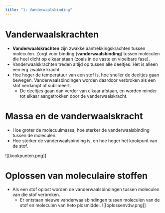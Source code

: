 ```yaml
---
title: "1: Vanderwaalsbinding"
---
```

# Vanderwaalskrachten
- **Vanderwaalskrachten** zijn zwakke aantrekkingskrachten tussen moleculen. Zorgt voor binding (**vanderwaalsbinding**) tussen moleculen die heel dicht op elkaar staan (zoals in de vaste en vloeibare fase).
- Vanderwaalskrachten treden altijd op tussen alle deeltjes. Het is alleen een erg zwakke kracht.
- Hoe hoger de temperatuur van een stof is, hoe sneller de deeltjes gaan bewegen. Vanderwaalsbindingen worden daardoor verbroken als een stof verdampt of sublimeert.
	- De deeltjes gaan dan verder van elkaar afstaan, en worden minder tot elkaar aangetrokken door de vanderwaalskracht.
# Massa en de vanderwaalskracht
- Hoe groter de molecuulmassa, hoe sterker de vanderwaalsbinding tussen de moleculen.
- Hoe sterker de vanderwaalsbinding is, en hoe hoger het kookpunt van de stof.

![[kookpunten.png]]
# Oplossen van moleculaire stoffen
- Als een stof oplost worden de vanderwaalsbindingen tussen moleculen van die stof verbroken.
	- Er ontstaan nieuwe vanderwaalsbindingen tussen moleculen van de stof en moleculen van heto plosmiddel.
![[oplossenvdw.png]]